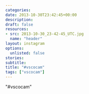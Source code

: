 ```yaml
---
categories:
date: 2013-10-30T23:42:45+00:00
description:
draft: false
resources:
- src: 2013-10-30_23-42-45_UTC.jpg
  name: "header"
layout: instagram
options:
  unlisted: false
stories:
subtitle:
title: "#vscocam"
tags: ["vscocam"]
---
```


"#vscocam"
